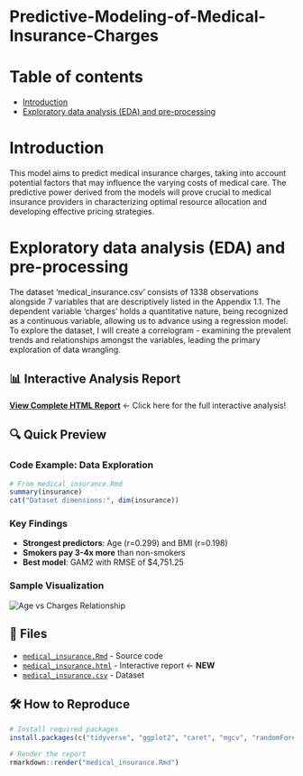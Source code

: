 # Predictive-Modeling-of-Medical-Insurance-Charges

# Table of contents 
- [Introduction](#introduction)
- [Exploratory data analysis (EDA) and pre-processing](#exploratory-data-analysis-(EDA)-and-pre-processing)

# Introduction
This model aims to predict medical insurance charges, taking into account potential factors that may influence the varying costs of medical care. The predictive power derived from the models will prove crucial to medical insurance providers in characterizing optimal resource allocation and developing effective pricing strategies.

# Exploratory data analysis (EDA) and pre-processing
The dataset ‘medical_insurance.csv’ consists of 1338 observations alongside 7 variables that are descriptively listed in the Appendix 1.1. The dependent variable ‘charges’ holds a quantitative nature, being recognized as a continuous variable, allowing us to advance using a regression model. To explore the dataset, I will create a correlogram - examining the prevalent trends and relationships amongst the variables, leading the primary exploration of data wrangling.

## 📊 Interactive Analysis Report

[**View Complete HTML Report**](medical_insurance.html) ← Click here for the full interactive analysis!

## 🔍 Quick Preview

### Code Example: Data Exploration
```r
# From medical_insurance.Rmd
summary(insurance)
cat("Dataset dimensions:", dim(insurance))
```

### Key Findings
- **Strongest predictors**: Age (r=0.299) and BMI (r=0.198)
- **Smokers pay 3-4x more** than non-smokers
- **Best model**: GAM2 with RMSE of $4,751.25

### Sample Visualization
![Age vs Charges Relationship](plots/age_vs_charges.png)

## 📁 Files
- [`medical_insurance.Rmd`](medical_insurance.Rmd) - Source code
- [`medical_insurance.html`](medical_insurance.html) - Interactive report ← **NEW**
- [`medical_insurance.csv`](medical_insurance.csv) - Dataset

## 🛠️ How to Reproduce
```r
# Install required packages
install.packages(c("tidyverse", "ggplot2", "caret", "mgcv", "randomForest"))

# Render the report
rmarkdown::render("medical_insurance.Rmd")
```
